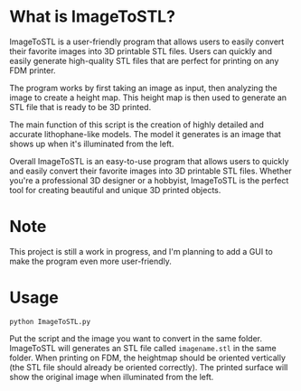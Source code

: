 What is ImageToSTL?
=====

ImageToSTL is a user-friendly program that allows users to easily convert their favorite images into 3D printable STL files. Users can quickly and easily generate high-quality STL files that are perfect for printing on any FDM printer.

The program works by first taking an image as input, then analyzing the image to create a height map. This height map is then used to generate an STL file that is ready to be 3D printed.

The main function of this script is the creation of highly detailed and accurate lithophane-like models. The model it generates is an image that shows up when it's illuminated from the left. 

Overall ImageToSTL is an easy-to-use program that allows users to quickly and easily convert their favorite images into 3D printable STL files. Whether you're a professional 3D designer or a hobbyist, ImageToSTL is the perfect tool for creating beautiful and unique 3D printed objects.

Note
=====

This project is still a work in progress, and I'm planning to add a GUI to make the program even more user-friendly.

Usage
=====

`python ImageToSTL.py`

Put the script and the image you want to convert in the same folder. ImageToSTL will generates an STL file called `imagename.stl` in the same folder.
When printing on FDM, the heightmap should be oriented vertically (the STL file should already be oriented correctly).
The printed surface will show the original image when illuminated from the left.
